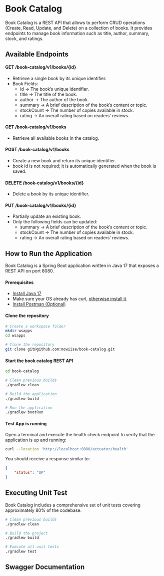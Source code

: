 # Book Catalog 

Book Catalog is a REST API that allows to perform CRUD operations (Create, Read, Update, and Delete) on a collection of books.
It provides endpoints to manage book information such as title, author, summary, stock, and ratings.

## Available Endpoints

#### GET /book-catalog/v1/books/{id}
* Retrieve a single book by its unique identifier.
* Book Fields:
  * id ->  The book’s unique identifier. 
  * title -> The title of the book. 
  * author -> The author of the book. 
  * summary -> A brief description of the book’s content or topic.
  * stockCount -> The number of copies available in stock. 
  * rating -> An overall rating based on readers’ reviews.

#### GET /book-catalog/v1/books
* Retrieve all available books in the catalog.

#### POST /book-catalog/v1/books
* Create a new book and return its unique identifier.
* book id is not required; it is automatically generated when the book is saved.

#### DELETE /book-catalog/v1/books/{id}
* Delete a book by its unique identifier.

#### PUT /book-catalog/v1/books/{id}
* Partially update an existing book.
* Only the following fields can be updated:
    * summary -> A brief description of the book’s content or topic.
    * stockCount -> The number of copies available in stock.
    * rating -> An overall rating based on readers’ reviews.

## How to Run the Application

Book Catalog is a Spring Boot application written in Java 17 that exposes a REST API on port 8080.

#### Prerequisites

* [Install Java 17](https://formulae.brew.sh/formula/openjdk@17)
* Make sure your OS already has curl, [otherwise install it](https://formulae.brew.sh/formula/curl).
* [Install Postman (Optional)](https://www.postman.com/)

#### Clone the repository

```bash
# Create a workspace folder
mkdir wsapps
cd wsapps

# Clone the repository
git clone git@github.com:mcwiise/book-catalog.git  
```

#### Start the book catalog REST API

```bash
cd book-catalog

# Clean previous builds
./gradlew clean

# Build the application
./gradlew build

# Run the application
./gradlew bootRun
```

#### Test App is running

Open a terminal and execute the health check endpoint to verify that the application is up and running:

```bash
curl --location 'http://localhost:8080/actuator/health'
```

You should receive a response similar to:
```json
{
    "status": "UP"
}
```

## Executing Unit Test

Book Catalog includes a comprehensive set of unit tests covering approximately 80% of the codebase.

```bash
# Clean previous builds
./gradlew clean

# Build the project
./gradlew build

# Execute all unit tests
./gradlew test
```

## Swagger Documentation
